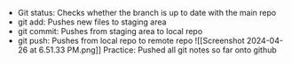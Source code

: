 * Git status: Checks whether the branch is up to date with the main repo
* git add: Pushes new files to staging area
* git commit: Pushes from staging area to local repo
* git push: Pushes from local repo to remote repo
![[Screenshot 2024-04-26 at 6.51.33 PM.png]]
Practice:
Pushed all git notes so far onto github